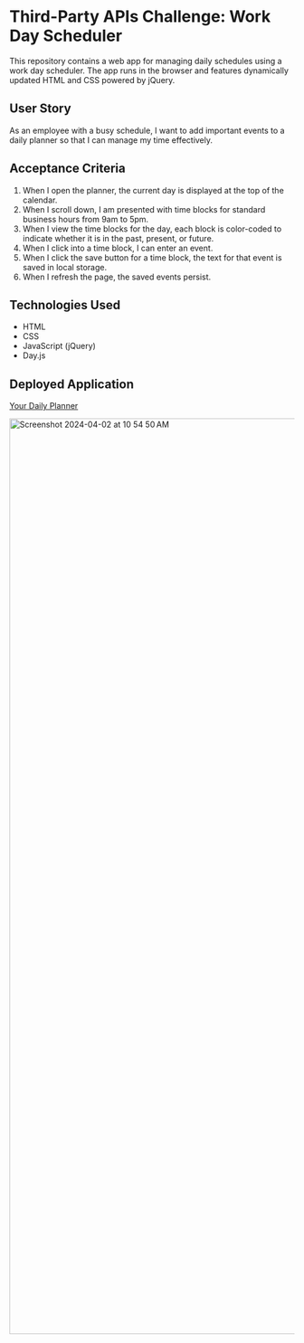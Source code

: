# Third-Party APIs Challenge: Work Day Scheduler

This repository contains a web app for managing daily schedules using a work day scheduler. 
The app runs in the browser and features dynamically updated HTML and CSS powered by jQuery. 

## User Story

As an employee with a busy schedule, I want to add important events to a daily planner so that I can manage my time effectively.

## Acceptance Criteria

1. When I open the planner, the current day is displayed at the top of the calendar.
2. When I scroll down, I am presented with time blocks for standard business hours from 9am to 5pm.
3. When I view the time blocks for the day, each block is color-coded to indicate whether it is in the past, present, or future.
4. When I click into a time block, I can enter an event.
5. When I click the save button for a time block, the text for that event is saved in local storage.
6. When I refresh the page, the saved events persist.

## Technologies Used

- HTML
- CSS
- JavaScript (jQuery)
- Day.js 

## Deployed Application

[Your Daily Planner](https://royreid3rd.github.io/Your-Daily-Planner/)


<img width="1620" alt="Screenshot 2024-04-02 at 10 54 50 AM" src="https://github.com/royreid3rd/Your-Daily-Planner/assets/147444145/ae684cbc-0934-46df-baa4-2a64245b0f86">
